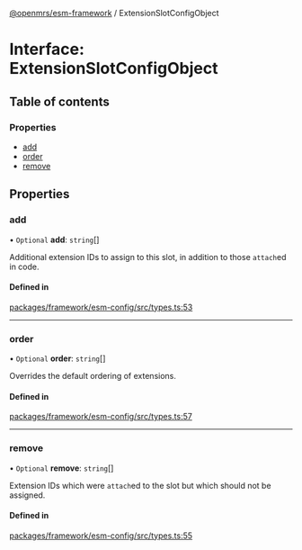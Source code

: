[@openmrs/esm-framework](../API.md) / ExtensionSlotConfigObject

# Interface: ExtensionSlotConfigObject

## Table of contents

### Properties

- [add](ExtensionSlotConfigObject.md#add)
- [order](ExtensionSlotConfigObject.md#order)
- [remove](ExtensionSlotConfigObject.md#remove)

## Properties

### add

• `Optional` **add**: `string`[]

Additional extension IDs to assign to this slot, in addition to those `attach`ed in code.

#### Defined in

[packages/framework/esm-config/src/types.ts:53](https://github.com/openmrs/openmrs-esm-core/blob/main/packages/framework/esm-config/src/types.ts#L53)

___

### order

• `Optional` **order**: `string`[]

Overrides the default ordering of extensions.

#### Defined in

[packages/framework/esm-config/src/types.ts:57](https://github.com/openmrs/openmrs-esm-core/blob/main/packages/framework/esm-config/src/types.ts#L57)

___

### remove

• `Optional` **remove**: `string`[]

Extension IDs which were `attach`ed to the slot but which should not be assigned.

#### Defined in

[packages/framework/esm-config/src/types.ts:55](https://github.com/openmrs/openmrs-esm-core/blob/main/packages/framework/esm-config/src/types.ts#L55)
